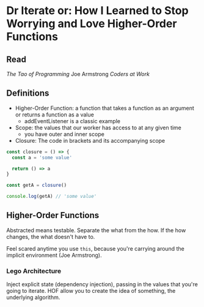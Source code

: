 # Dr Iterate or: How I Learned to Stop Worrying and Love Higher-Order Functions

## Read

_The Tao of Programming_
Joe Armstrong _Coders at Work_


## Definitions

* Higher-Order Function: a function that takes a function as an argument or returns a function as a value
  * addEventListener is a classic example
* Scope: the values that our worker has access to at any given time
  * you have outer and inner scope
* Closure: The code in brackets and its accompanying scope

```js
const closure = () => {
  const a = 'some value'

  return () => a
}

const getA = closure()

console.log(getA) // 'some value'
```

## Higher-Order Functions

Abstracted means testable. Separate the what from the how. If the how changes, the what doesn't have to.

Feel scared anytime you use `this`, because you're carrying around the implicit environment (Joe Armstrong).

### Lego Architecture

Inject explicit state (dependency injection), passing in the values that you're going to iterate. HOF allow you to create the idea of something, the underlying algorithm.
